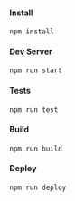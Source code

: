 #### Install
    npm install

#### Dev Server
    npm run start

#### Tests
    npm run test

#### Build
    npm run build

#### Deploy
    npm run deploy
